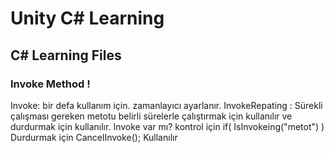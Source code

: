 # Unity C# Learning
## C# Learning Files


### Invoke Method !

Invoke: bir defa kullanım için. zamanlayıcı ayarlanır.
InvokeRepating : Sürekli çalışması gereken metotu belirli sürelerle çalıştırmak için kullanılır ve durdurmak için kullanılır.
Invoke var mı? kontrol için if( IsInvokeing("metot") )
Durdurmak için
CancelInvoke(); Kullanılır